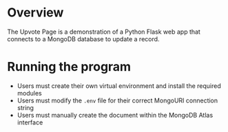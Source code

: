 # Overview
The Upvote Page is a demonstration of a Python Flask web app that connects to a MongoDB database to update a record.

# Running the program
- Users must create their own virtual environment and install the required modules
- Users must modify the `.env` file for their correct MongoURI connection string
- Users must manually create the document within the MongoDB Atlas interface
